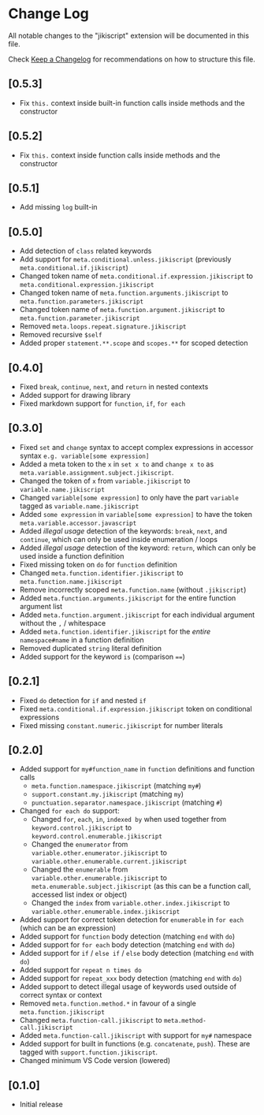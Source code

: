 # Change Log

All notable changes to the "jikiscript" extension will be documented in this file.

Check [Keep a Changelog](http://keepachangelog.com/) for recommendations on how to structure this file.

## [0.5.3]

- Fix `this.` context inside built-in function calls inside methods and the constructor

## [0.5.2]

- Fix `this.` context inside function calls inside methods and the constructor

## [0.5.1]

- Add missing `log` built-in

## [0.5.0]

- Add detection of `class` related keywords
- Add support for `meta.conditional.unless.jikiscript` (previously `meta.conditional.if.jikiscript`)
- Changed token name of `meta.conditional.if.expression.jikiscript` to `meta.conditional.expression.jikiscript`
- Changed token name of `meta.function.arguments.jikiscript` to `meta.function.parameters.jikiscript`
- Changed token name of `meta.function.argument.jikiscript` to `meta.function.parameter.jikiscript`
- Removed `meta.loops.repeat.signature.jikiscript`
- Removed recursive `$self`
- Added proper `statement.**.scope` and `scopes.**` for scoped detection

## [0.4.0]

- Fixed `break`, `continue`, `next`, and `return` in nested contexts
- Added support for drawing library
- Fixed markdown support for `function`, `if`, `for each`

## [0.3.0]

- Fixed `set` and `change` syntax to accept complex expressions in accessor syntax `e.g. variable[some expression]`
- Added a meta token to the `x` in `set x to` and `change x to` as `meta.variable.assignment.subject.jikiscript`.
- Changed the token of `x` from `variable.jikiscript` to `variable.name.jikiscript`
- Changed `variable[some expression]` to only have the part `variable` tagged as `variable.name.jikiscript`
- Added `some expression` in `variable[some expression]` to have the token `meta.variable.accessor.javascript`
- Added _illegal usage_ detection of the keywords: `break`, `next`, and `continue`, which can only be used inside enumeration / loops
- Added _illegal usage_ detection of the keyword: `return`, which can only be used inside a function definition
- Fixed missing token on `do` for `function` definition
- Changed `meta.function.identifier.jikiscript` to `meta.function.name.jikiscript`
- Remove incorrectly scoped `meta.function.name` (without `.jikiscript`)
- Added `meta.function.arguments.jikiscript` for the entire function argument list
- Added `meta.function.argument.jikiscript` for each individual argument without the `,` / whitespace
- Added `meta.function.identifier.jikiscript` for the _entire_ `namespace#name` in a function definition
- Removed duplicated `string` literal definition
- Added support for the keyword `is` (comparison `==`)

## [0.2.1]

- Fixed `do` detection for `if` and nested `if`
- Fixed `meta.conditional.if.expression.jikiscript` token on conditional expressions
- Fixed missing `constant.numeric.jikiscript` for number literals

## [0.2.0]

- Added support for `my#function_name` in `function` definitions and function calls
  - `meta.function.namespace.jikiscript` (matching `my#`)
  - `support.constant.my.jikiscript` (matching `my`)
  - `punctuation.separator.namespace.jikiscript` (matching `#`)
- Changed `for each do` support:
  - Changed `for`, `each`, `in`, `indexed by` when used together from `keyword.control.jikiscript` to `keyword.control.enumerable.jikiscript`
  - Changed the `enumerator` from `variable.other.enumerator.jikiscript` to `variable.other.enumerable.current.jikiscript`
  - Changed the `enumerable` from `variable.other.enumerable.jikiscript` to `meta.enumerable.subject.jikiscript` (as this can be a function call, accessed list index or object)
  - Changed the `index` from `variable.other.index.jikiscript` to `variable.other.enumerable.index.jikiscript`
- Added support for correct token detection for `enumerable` in `for each` (which can be an expression)
- Added support for `function` body detection (matching `end` with `do`)
- Added support for `for each` body detection (matching `end` with `do`)
- Added support for `if` / `else if` / `else` body detection (matching `end` with `do`)
- Added support for `repeat n times do`
- Added support for `repeat_xxx` body detection (matching `end` with `do`)
- Added support to detect illegal usage of keywords used outside of correct syntax or context
- Removed `meta.function.method.*` in favour of a single `meta.function.jikiscript`
- Changed `meta.function-call.jikiscript` to `meta.method-call.jikiscript`
- Added `meta.function-call.jikiscript` with support for `my#` namespace
- Added support for built in functions (e.g. `concatenate`, `push`). These are tagged with `support.function.jikiscript`.
- Changed minimum VS Code version (lowered)

## [0.1.0]

- Initial release
